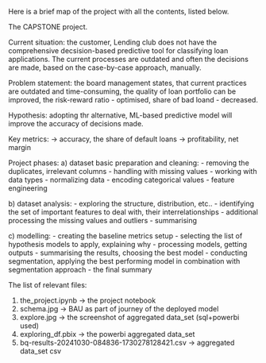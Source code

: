 Here is a brief map of the project with all the contents, listed  below. 

The CAPSTONE project. 

Current situation: 
  the customer,  Lending club does not have the comprehensive decsision-based predictive tool for classifying loan applications. The current processes are outdated and often the decisions are made, 
based on the case-by-case approach, manually.

Problem statement: 
 the board management states, that current practices are outdated  and time-consuming, the quality of loan portfolio can be improved, the risk-reward ratio - optimised, share of bad loand - decreased.

Hypothesis: 
 adopting thr alternative, ML-based predictive model will improve the accuracy of decisions made.

Key metrics: 
   -> accuracy, the share of default loans
   -> profitability, net margin 

Project phases: 
 a) dataset basic preparation and cleaning: 
      - removing the duplicates, irrelevant columns
      - handling with missing values
      - working with data types 
      - normalizing data 
      - encoding categorical values
      - feature engineering 

 b) dataset analysis: 
      - exploring the structure, distribution, etc.. 
      - identifying the set of important features to deal with, their interrelationships
      - additional processing the missing values and outliers
      - summarising 

 c) modelling: 
      -  creating the baseline metrics setup 
      -  selecting the list of hypothesis models to apply, explaining why
      -  processing models, getting outputs
      -  summarising the results, choosing the best model
      -  conducting segmentation, applying the best performing model in combination with segmentation approach 
      -  the final summary

The list of relevant files: 
1) the_project.ipynb -> the project notebook 
2) schema.jpg -> BAU as part of journey of the deployed model 
3) explore.jpg -> the screenshot of aggregated data_set (sql+powerbi used)
4) exploring_df.pbix -> the powerbi aggregated data_set
5) bq-results-20241030-084836-1730278128421.csv -> aggregated data_set csv 




 
       
